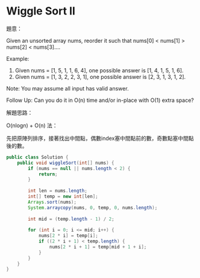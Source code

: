 # Wiggle Sort II

[]()


題意：

Given an unsorted array nums, reorder it such that nums[0] < nums[1] > nums[2] < nums[3]....

Example:
1. Given nums = [1, 5, 1, 1, 6, 4], one possible answer is [1, 4, 1, 5, 1, 6]. 
2.  Given nums = [1, 3, 2, 2, 3, 1], one possible answer is [2, 3, 1, 3, 1, 2].

Note:
You may assume all input has valid answer.

Follow Up:
Can you do it in O(n) time and/or in-place with O(1) extra space?


解題思路：

O(nlogn) + O(n) 法：

先把原陣列排序，接著找出中間點，偶數index塞中間點前的數，奇數點塞中間點後的數。

```java
public class Solution {
    public void wiggleSort(int[] nums) {
        if (nums == null || nums.length < 2) {
            return;
        }
        
        int len = nums.length;
        int[] temp = new int[len];
        Arrays.sort(nums);
        System.arraycopy(nums, 0, temp, 0, nums.length);
        
        int mid = (temp.length - 1) / 2;
        
        for (int i = 0; i <= mid; i++) {
            nums[2 * i] = temp[i];
            if ((2 * i + 1) < temp.length) {
                nums[2 * i + 1] = temp[mid + 1 + i];
            }
        }
    }
}
```
